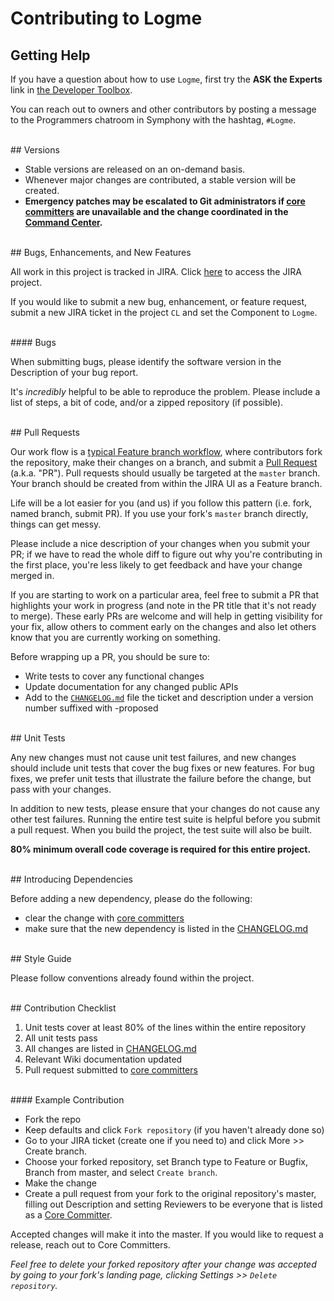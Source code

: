 # Contributing to Logme

## Getting Help

If you have a question about how to use `Logme`, first try the **ASK the
Experts** link in [the Developer Toolbox](https://webster.bfm.com/apps/bdtWeb/#/).

You can reach out to owners and other contributors by posting a message to the
Programmers chatroom in Symphony with the hashtag, `#Logme`.

<br>
## Versions

* Stable versions are released on an on-demand basis.
* Whenever major changes are contributed, a stable version will be created.
* **Emergency patches may be escalated to Git administrators if [core committers](README.md) are 
unavailable and the change coordinated in the
[Command Center](https://webster.bfm.com/Wiki/display/CTS/Command+Center).**

<br>
## Bugs, Enhancements, and New Features

All work in this project is tracked in JIRA.  Click
[here](https://webster.bfm.com/jira/issues/?jql=project%3DCL%20and%20component%3DLogme)
to access the JIRA project.

If you would like to submit a new bug, enhancement, or feature request, 
submit a new JIRA ticket in the project `CL` and set the
Component to `Logme`.

<br>
#### Bugs

When submitting bugs, please identify the software version in the Description of
your bug report.

It's *incredibly* helpful to be able to reproduce the problem.  Please
include a list of steps, a bit of code, and/or a zipped repository (if
possible).

<br>
## Pull Requests

Our work flow is a [typical Feature branch workflow](https://webster.bfm.com/Wiki/x/jwBGEQ),
where contributors fork the repository, make their changes on a branch, and submit a
[Pull Request](https://help.github.com/articles/using-pull-requests)
(a.k.a. "PR").  Pull requests should usually be targeted at the `master`
branch.  Your branch should be created from within the JIRA UI as a
Feature branch.


Life will be a lot easier for you (and us) if you follow this pattern
(i.e. fork, named branch, submit PR).  If you use your fork's `master`
branch directly, things can get messy.

Please include a nice description of your changes when you submit your PR;
if we have to read the whole diff to figure out why you're contributing
in the first place, you're less likely to get feedback and have your change
merged in.

If you are starting to work on a particular area, feel free to submit a PR
that highlights your work in progress (and note in the PR title that it's
not ready to merge). These early PRs are welcome and will help in getting
visibility for your fix, allow others to comment early on the changes and
also let others know that you are currently working on something.

Before wrapping up a PR, you should be sure to:

* Write tests to cover any functional changes
* Update documentation for any changed public APIs
* Add to the [`CHANGELOG.md`](CHANGELOG.md) file the ticket and description
  under a version number suffixed with -proposed

<br>
## Unit Tests

Any new changes must not cause unit test failures, and new changes
should include unit tests that cover the bug fixes or new features.
For bug fixes, we prefer unit tests that illustrate the failure before
the change, but pass with your changes.

In addition to new tests, please ensure that your changes do not cause
any other test failures.  Running the entire test suite is helpful
before you submit a pull request.  When you build the project, the test
suite will also be built.

**80% minimum overall code coverage is required for this entire project.**

<br>
## Introducing Dependencies

Before adding a new dependency, please do the following:

- clear the change with [core committers](README.md)
- make sure that the new dependency is listed in the [CHANGELOG.md](CHANGELOG.md)

<br>
## Style Guide

Please follow conventions already found within the project.

<br>
## Contribution Checklist

1. Unit tests cover at least 80% of the lines within the entire repository
2. All unit tests pass
3. All changes are listed in [CHANGELOG.md](CHANGELOG.md)
4. Relevant Wiki documentation updated
5. Pull request submitted to [core committers](README.md)

<br>
#### Example Contribution

- Fork the repo
- Keep defaults and click `Fork repository` (if you haven't already done so)
- Go to your JIRA ticket (create one if you need to) and click More >> Create branch.
- Choose your forked repository, set Branch type to Feature or Bugfix, Branch from master, and select `Create branch`.
- Make the change
- Create a pull request from your fork to the original repository's master, filling out Description and setting Reviewers to be everyone that is listed as a [Core Committer](README.md).

Accepted changes will make it into the master.  If you
 would like to
request a release, reach out to Core Committers.

*Feel free to delete your forked repository after your change was accepted by going to your fork's landing page, clicking Settings >> `Delete repository`.*
